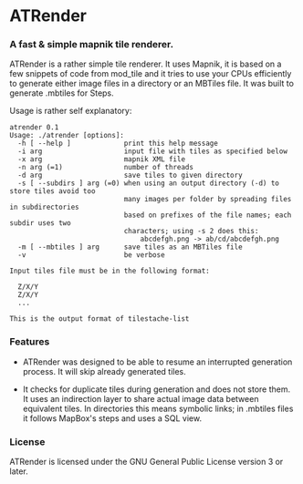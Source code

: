 # ATRender

### A fast & simple mapnik tile renderer.

ATRender is a rather simple tile renderer. It uses Mapnik, it is based on a few snippets of code from mod_tile and it tries to use your CPUs efficiently to generate either image files in a directory or an MBTiles file. It was built to generate .mbtiles for Steps.

Usage is rather self explanatory:

```text
atrender 0.1
Usage: ./atrender [options]:
  -h [ --help ]             print this help message
  -i arg                    input file with tiles as specified below
  -x arg                    mapnik XML file
  -n arg (=1)               number of threads
  -d arg                    save tiles to given directory
  -s [ --subdirs ] arg (=0) when using an output directory (-d) to store tiles avoid too
                            many images per folder by spreading files in subdirectories
                            based on prefixes of the file names; each subdir uses two
                            characters; using -s 2 does this:
                                abcdefgh.png -> ab/cd/abcdefgh.png
  -m [ --mbtiles ] arg      save tiles as an MBTiles file
  -v                        be verbose

Input tiles file must be in the following format:

  Z/X/Y
  Z/X/Y
  ...

This is the output format of tilestache-list
```

### Features

 * ATRender was designed to be able to resume an interrupted generation process. It will skip already generated tiles.

 * It checks for duplicate tiles during generation and does not store them. It uses an indirection layer to share actual image data between equivalent tiles. In directories this means symbolic links; in .mbtiles files it follows MapBox's steps and uses a SQL view.

### License

ATRender is licensed under the GNU General Public License version 3 or later.
